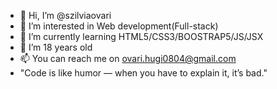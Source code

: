- 👋 Hi, I’m @szilviaovari
- 👀 I’m interested in Web development(Full-stack)
- 🌱 I’m currently learning HTML5/CSS3/BOOSTRAP5/JS/JSX
- 💞️ I’m 18 years old
- 📫 You can reach me on ovari.hugi0804@gmail.com
- "Code is like humor — when you have to explain it, it’s bad."
